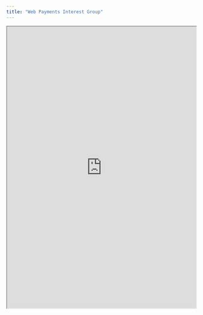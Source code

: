 ```yaml
---
title: "Web Payments Interest Group"
---
```



<iframe height="750" width="100%" src="https://ewelton.github.io/ktest/wiki.html#Web%20Payments%20Interest%20Group"></iframe>
